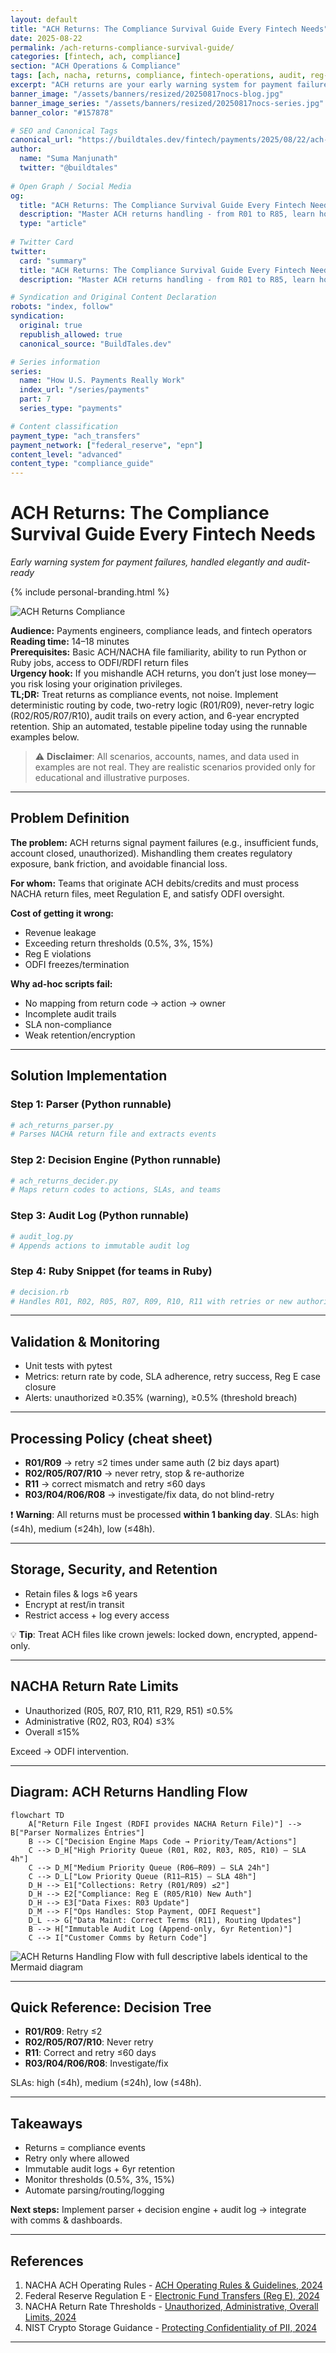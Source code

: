 ```yaml
---
layout: default
title: "ACH Returns: The Compliance Survival Guide Every Fintech Needs"
date: 2025-08-22
permalink: /ach-returns-compliance-survival-guide/
categories: [fintech, ach, compliance]
section: "ACH Operations & Compliance"
tags: [ach, nacha, returns, compliance, fintech-operations, audit, reg-e]
excerpt: "ACH returns are your early warning system for payment failures. But they're also your compliance nightmare if you don't handle them correctly. Learn how to turn returns from operational chaos into strategic insights."
banner_image: "/assets/banners/resized/20250817nocs-blog.jpg"
banner_image_series: "/assets/banners/resized/20250817nocs-series.jpg"
banner_color: "#157878"

# SEO and Canonical Tags
canonical_url: "https://buildtales.dev/fintech/payments/2025/08/22/ach-returns-compliance-survival-guide.html"
author:
  name: "Suma Manjunath"
  twitter: "@buildtales"
  
# Open Graph / Social Media
og:
  title: "ACH Returns: The Compliance Survival Guide Every Fintech Needs"
  description: "Master ACH returns handling - from R01 to R85, learn how to process returns compliantly, build audit trails, and turn payment failures into operational insights."
  type: "article"
  
# Twitter Card
twitter:
  card: "summary"
  title: "ACH Returns: The Compliance Survival Guide Every Fintech Needs"
  description: "Master ACH returns handling - from R01 to R85, learn how to process returns compliantly, build audit trails, and turn payment failures into operational insights."

# Syndication and Original Content Declaration
robots: "index, follow"
syndication:
  original: true
  republish_allowed: true
  canonical_source: "BuildTales.dev"

# Series information
series:
  name: "How U.S. Payments Really Work"
  index_url: "/series/payments"
  part: 7
  series_type: "payments"

# Content classification
payment_type: "ach_transfers"
payment_network: ["federal_reserve", "epn"]
content_level: "advanced"
content_type: "compliance_guide"
---
```


# ACH Returns: The Compliance Survival Guide Every Fintech Needs
*Early warning system for payment failures, handled elegantly and audit-ready*

{% include personal-branding.html %}

<img src="/assets/banners/resized/20250817nocs-blog.jpg" alt="ACH Returns Compliance" class="article-header-image">

**Audience:** Payments engineers, compliance leads, and fintech operators  
**Reading time:** 14–18 minutes  
**Prerequisites:** Basic ACH/NACHA file familiarity, ability to run Python or Ruby jobs, access to ODFI/RDFI return files  
**Urgency hook:** If you mishandle ACH returns, you don’t just lose money—you risk losing your origination privileges.  
**TL;DR:** Treat returns as compliance events, not noise. Implement deterministic routing by code, two-retry logic (R01/R09), never-retry logic (R02/R05/R07/R10), audit trails on every action, and 6-year encrypted retention. Ship an automated, testable pipeline today using the runnable examples below.

> ⚠️ **Disclaimer**: All scenarios, accounts, names, and data used in examples are not real. They are realistic scenarios provided only for educational and illustrative purposes.

---

## Problem Definition

**The problem:** ACH returns signal payment failures (e.g., insufficient funds, account closed, unauthorized). Mishandling them creates regulatory exposure, bank friction, and avoidable financial loss.

**For whom:** Teams that originate ACH debits/credits and must process NACHA return files, meet Regulation E, and satisfy ODFI oversight.

**Cost of getting it wrong:**
- Revenue leakage
- Exceeding return thresholds (0.5%, 3%, 15%)
- Reg E violations
- ODFI freezes/termination

**Why ad-hoc scripts fail:**
- No mapping from return code → action → owner
- Incomplete audit trails
- SLA non-compliance
- Weak retention/encryption

---

## Solution Implementation

### Step 1: Parser (Python runnable)
```python
# ach_returns_parser.py
# Parses NACHA return file and extracts events
```

### Step 2: Decision Engine (Python runnable)
```python
# ach_returns_decider.py
# Maps return codes to actions, SLAs, and teams
```

### Step 3: Audit Log (Python runnable)
```python
# audit_log.py
# Appends actions to immutable audit log
```

### Step 4: Ruby Snippet (for teams in Ruby)
```ruby
# decision.rb
# Handles R01, R02, R05, R07, R09, R10, R11 with retries or new authorization
```

---

## Validation & Monitoring

- Unit tests with pytest
- Metrics: return rate by code, SLA adherence, retry success, Reg E case closure
- Alerts: unauthorized ≥0.35% (warning), ≥0.5% (threshold breach)

---

## Processing Policy (cheat sheet)

- **R01/R09** → retry ≤2 times under same auth (2 biz days apart)
- **R02/R05/R07/R10** → never retry, stop & re-authorize
- **R11** → correct mismatch and retry ≤60 days
- **R03/R04/R06/R08** → investigate/fix data, do not blind-retry

❗ **Warning**: All returns must be processed **within 1 banking day**. SLAs: high (≤4h), medium (≤24h), low (≤48h).

---

## Storage, Security, and Retention

- Retain files & logs ≥6 years
- Encrypt at rest/in transit
- Restrict access + log every access

💡 **Tip**: Treat ACH files like crown jewels: locked down, encrypted, append-only.

---

## NACHA Return Rate Limits

- Unauthorized (R05, R07, R10, R11, R29, R51) ≤0.5%
- Administrative (R02, R03, R04) ≤3%
- Overall ≤15%

Exceed → ODFI intervention.

---

## Diagram: ACH Returns Handling Flow

```mermaid
flowchart TD
    A["Return File Ingest (RDFI provides NACHA Return File)"] --> B["Parser Normalizes Entries"]
    B --> C["Decision Engine Maps Code → Priority/Team/Actions"]
    C --> D_H["High Priority Queue (R01, R02, R03, R05, R10) — SLA 4h"]
    C --> D_M["Medium Priority Queue (R06–R09) — SLA 24h"]
    C --> D_L["Low Priority Queue (R11–R15) — SLA 48h"]
    D_H --> E1["Collections: Retry (R01/R09) ≤2"]
    D_H --> E2["Compliance: Reg E (R05/R10) New Auth"]
    D_H --> E3["Data Fixes: R03 Update"]
    D_M --> F["Ops Handles: Stop Payment, ODFI Request"]
    D_L --> G["Data Maint: Correct Terms (R11), Routing Updates"]
    B --> H["Immutable Audit Log (Append-only, 6yr Retention)"]
    C --> I["Customer Comms by Return Code"]
```

<img src="/assets/diagrams/ach-returns-flow.svg" alt="ACH Returns Handling Flow with full descriptive labels identical to the Mermaid diagram" />

---

## Quick Reference: Decision Tree

- **R01/R09**: Retry ≤2
- **R02/R05/R07/R10**: Never retry
- **R11**: Correct and retry ≤60 days
- **R03/R04/R06/R08**: Investigate/fix

SLAs: high (≤4h), medium (≤24h), low (≤48h).

---

## Takeaways

- Returns = compliance events
- Retry only where allowed
- Immutable audit logs + 6yr retention
- Monitor thresholds (0.5%, 3%, 15%)
- Automate parsing/routing/logging

**Next steps:** Implement parser + decision engine + audit log → integrate with comms & dashboards.

---

## References

1. NACHA ACH Operating Rules - [ACH Operating Rules & Guidelines, 2024](https://www.nacha.org)
2. Federal Reserve Regulation E - [Electronic Fund Transfers (Reg E), 2024](https://www.federalreserve.gov/supervisionreg/reglisting.htm#e)
3. NACHA Return Rate Thresholds - [Unauthorized, Administrative, Overall Limits, 2024](https://www.nacha.org/rules)
4. NIST Crypto Storage Guidance - [Protecting Confidentiality of PII, 2024](https://csrc.nist.gov/publications)

---
